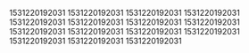 1531220192031
1531220192031
1531220192031
1531220192031
1531220192031
1531220192031
1531220192031
1531220192031
1531220192031
1531220192031
1531220192031
1531220192031
1531220192031
1531220192031
1531220192031